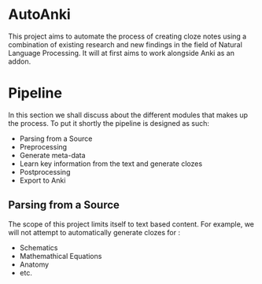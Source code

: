 # AutoAnki

This project aims to automate the process of creating cloze notes using a combination of existing research and new findings in the field of
Natural Language Processing. It will at first aims to work alongside Anki as an addon.

# Pipeline

In this section we shall discuss about the different modules that makes up the process. To put it shortly the pipeline is designed as such:

- Parsing from a Source
- Preprocessing
- Generate meta-data
- Learn key information from the text and generate clozes
- Postprocessing 
- Export to Anki

## Parsing from a Source

The scope of this project limits itself to text based content. For example, we will not attempt to automatically generate clozes for :

- Schematics
- Mathemathical Equations
- Anatomy
- etc.


